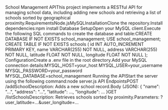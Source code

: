 School Management APIThis project implements a RESTful API for managing school data, including adding new schools and retrieving a list of schools sorted by geographical proximity.RequirementsNode.jsMySQLInstallationClone the repository.Install dependencies:npm install
Database SetupOpen your MySQL client.Execute the following SQL commands to create the database and table:CREATE DATABASE IF NOT EXISTS school_management;
USE school_management;
CREATE TABLE IF NOT EXISTS schools (
    id INT AUTO_INCREMENT PRIMARY KEY,
    name VARCHAR(255) NOT NULL,
    address VARCHAR(255) NOT NULL,
    latitude FLOAT NOT NULL,
    longitude FLOAT NOT NULL
);
ConfigurationCreate a .env file in the root directory.Add your MySQL connection details:MYSQL_HOST=your_host
MYSQL_USER=your_username
MYSQL_PASSWORD=your_password
MYSQL_DATABASE=school_management
Running the APIStart the server using the following command:node server.js
API EndpointsPOST /addSchoolDescription: Adds a new school record.Body (JSON): { "name": "...", "address": "...", "latitude": ..., "longitude": ... }GET /listSchoolsDescription: Retrieves schools sorted by proximity.Parameters: ?user_latitude=...&user_longitude=...
